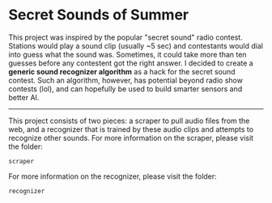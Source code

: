 # Secret Sounds of Summer



This project was inspired by the popular "secret sound" radio contest. Stations would play a sound clip (usually ~5 sec) and contestants would dial into guess what the sound was. Sometimes, it could take more than ten guesses before any contestent got the right answer. I decided to create a **generic sound recognizer algorithm** as a hack for the secret sound contest. Such an algorithm, however, has potential beyond radio show contests (lol), and can hopefully be used to build smarter sensors and better AI.


- - -


This project consists of two pieces: a scraper to pull audio files from the web, and a recognizer that is trained by these audio clips and attempts to recognize other sounds. For more information on the scraper, please visit the folder:
```
scraper
```
For more information on the recognizer, please visit the folder:
```
recognizer
```
